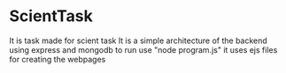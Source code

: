 # ScientTask
It is task made for scient task
It is a simple architecture of the backend using express and mongodb
to run use "node program.js"
it uses ejs files for creating the webpages
